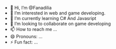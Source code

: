 - 👋 Hi, I’m @Fanadilia
- 👀 I’m interested in web and game developing. 
- 🌱 I’m currently learning C# And Javasript
- 💞️ I’m looking to collaborate on game developing
- 📫 How to reach me ...
- 😄 Pronouns: ...
- ⚡ Fun fact: ...

<!---
Fanadilia/Fanadilia is a ✨ special ✨ repository because its `README.md` (this file) appears on your GitHub profile.
You can click the Preview link to take a look at your changes.
--->

